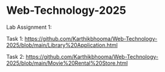 # Web-Technology-2025
Lab Assignment 1:

Task 1: https://github.com/Karthikbhooma/Web-Technology-2025/blob/main/Library%20Application.html

Task 2: https://github.com/Karthikbhooma/Web-Technology-2025/blob/main/Movie%20Rental%20Store.html

